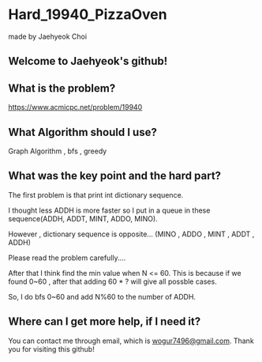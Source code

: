 # Hard_19940_PizzaOven

made by Jaehyeok Choi

## Welcome to Jaehyeok's github!

## What is the problem?

https://www.acmicpc.net/problem/19940

## What Algorithm should I use?

Graph Algorithm , bfs , greedy

## What was the key point and the hard part?

The first problem is that print int dictionary sequence.

I thought less ADDH is more faster so I put in a queue in these sequence(ADDH, ADDT, MINT, ADDO, MINO).

However , dictionary sequence is opposite... (MINO , ADDO , MINT , ADDT , ADDH)

Please read the problem carefully....

After that I think find the min value when N <= 60. This is because if we found 0~60 , after that adding 60 * ? will give all possble cases.

So, I do bfs 0~60 and add N%60 to the number of ADDH.

## Where can I get more help, if I need it?

You can contact me through email, which is wogur7496@gmail.com.
Thank you for visiting this github!

